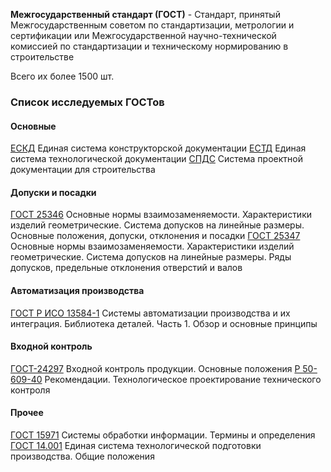 **Межгосударственный стандарт (ГОСТ)** -  Стандарт, принятый Межгосударственным советом по стандартизации, метрологии и сертификации или Межгосударственной научно-технической комиссией по стандартизации и техническому нормированию в строительстве
 
Всего их более 1500 шт.

### Список исследуемых ГОСТов

#### Основные
[ЕСКД](<%D0%95%D0%B4%D0%B8%D0%BD%D0%B0%D1%8F %D1%81%D0%B8%D1%81%D1%82%D0%B5%D0%BC%D0%B0 %D0%BA%D0%BE%D0%BD%D1%81%D1%82%D1%80%D1%83%D0%BA%D1%82%D0%BE%D1%80%D1%81%D0%BA%D0%BE%D0%B9 %D0%B4%D0%BE%D0%BA%D1%83%D0%BC%D0%B5%D0%BD%D1%82%D0%B0%D1%86%D0%B8%D0%B8>) Единая система конструкторской документации
[ЕСТД](<%D0%95%D0%B4%D0%B8%D0%BD%D0%B0%D1%8F %D1%81%D0%B8%D1%81%D1%82%D0%B5%D0%BC%D0%B0 %D1%82%D0%B5%D1%85%D0%BD%D0%BE%D0%BB%D0%BE%D0%B3%D0%B8%D1%87%D0%B5%D1%81%D0%BA%D0%BE%D0%B9 %D0%B4%D0%BE%D0%BA%D1%83%D0%BC%D0%B5%D0%BD%D1%82%D0%B0%D1%86%D0%B8%D0%B8>) Единая система технологической документации
[СПДС](%D0%A1%D0%9F%D0%94%D0%A1) Система проектной документации для строительства

#### Допуски и посадки
[ГОСТ 25346](<%D0%93%D0%9E%D0%A1%D0%A2 25346>) Основные нормы взаимозаменяемости. Характеристики изделий геометрические. Система допусков на линейные размеры. Основные положения, допуски, отклонения и посадки
[ГОСТ 25347](<%D0%93%D0%9E%D0%A1%D0%A2 25347>) Основные нормы взаимозаменяемости. Характеристики изделий геометрические. Система допусков на линейные размеры. Ряды допусков, предельные отклонения отверстий и валов


#### Автоматизация производства
[ГОСТ Р ИСО 13584-1](<%D0%93%D0%9E%D0%A1%D0%A2 %D0%A0 %D0%98%D0%A1%D0%9E 13584-1>) Системы автоматизации производства и их интеграция. Библиотека деталей. Часть 1. Обзор и основные принципы

#### Входной контроль
[ГОСТ-24297](%D0%93%D0%9E%D0%A1%D0%A2-24297) Входной контроль продукции. Основные положения
[Р 50-609-40](<%D0%A0 50-609-40>) Рекомендации. Технологическое проектирование технического контроля

#### Прочее
[ГОСТ 15971](<%D0%93%D0%9E%D0%A1%D0%A2 15971>) Системы обработки информации. Термины и определения
[ГОСТ 14.001](<%D0%93%D0%9E%D0%A1%D0%A2 14.001>) Единая система технологической подготовки производства. Общие положения


